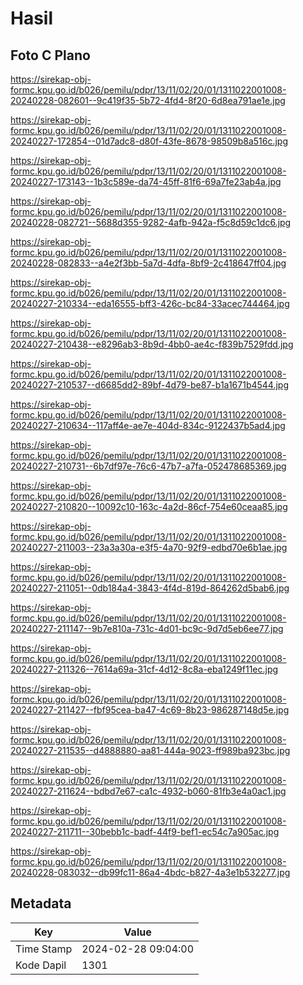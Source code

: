 # Hasil

## Foto C Plano

https://sirekap-obj-formc.kpu.go.id/b026/pemilu/pdpr/13/11/02/20/01/1311022001008-20240228-082601--9c419f35-5b72-4fd4-8f20-6d8ea791ae1e.jpg

https://sirekap-obj-formc.kpu.go.id/b026/pemilu/pdpr/13/11/02/20/01/1311022001008-20240227-172854--01d7adc8-d80f-43fe-8678-98509b8a516c.jpg

https://sirekap-obj-formc.kpu.go.id/b026/pemilu/pdpr/13/11/02/20/01/1311022001008-20240227-173143--1b3c589e-da74-45ff-81f6-69a7fe23ab4a.jpg

https://sirekap-obj-formc.kpu.go.id/b026/pemilu/pdpr/13/11/02/20/01/1311022001008-20240228-082721--5688d355-9282-4afb-942a-f5c8d59c1dc6.jpg

https://sirekap-obj-formc.kpu.go.id/b026/pemilu/pdpr/13/11/02/20/01/1311022001008-20240228-082833--a4e2f3bb-5a7d-4dfa-8bf9-2c418647ff04.jpg

https://sirekap-obj-formc.kpu.go.id/b026/pemilu/pdpr/13/11/02/20/01/1311022001008-20240227-210334--eda16555-bff3-426c-bc84-33acec744464.jpg

https://sirekap-obj-formc.kpu.go.id/b026/pemilu/pdpr/13/11/02/20/01/1311022001008-20240227-210438--e8296ab3-8b9d-4bb0-ae4c-f839b7529fdd.jpg

https://sirekap-obj-formc.kpu.go.id/b026/pemilu/pdpr/13/11/02/20/01/1311022001008-20240227-210537--d6685dd2-89bf-4d79-be87-b1a1671b4544.jpg

https://sirekap-obj-formc.kpu.go.id/b026/pemilu/pdpr/13/11/02/20/01/1311022001008-20240227-210634--117aff4e-ae7e-404d-834c-9122437b5ad4.jpg

https://sirekap-obj-formc.kpu.go.id/b026/pemilu/pdpr/13/11/02/20/01/1311022001008-20240227-210731--6b7df97e-76c6-47b7-a7fa-052478685369.jpg

https://sirekap-obj-formc.kpu.go.id/b026/pemilu/pdpr/13/11/02/20/01/1311022001008-20240227-210820--10092c10-163c-4a2d-86cf-754e60ceaa85.jpg

https://sirekap-obj-formc.kpu.go.id/b026/pemilu/pdpr/13/11/02/20/01/1311022001008-20240227-211003--23a3a30a-e3f5-4a70-92f9-edbd70e6b1ae.jpg

https://sirekap-obj-formc.kpu.go.id/b026/pemilu/pdpr/13/11/02/20/01/1311022001008-20240227-211051--0db184a4-3843-4f4d-819d-864262d5bab6.jpg

https://sirekap-obj-formc.kpu.go.id/b026/pemilu/pdpr/13/11/02/20/01/1311022001008-20240227-211147--9b7e810a-731c-4d01-bc9c-9d7d5eb6ee77.jpg

https://sirekap-obj-formc.kpu.go.id/b026/pemilu/pdpr/13/11/02/20/01/1311022001008-20240227-211326--7614a69a-31cf-4d12-8c8a-eba1249f11ec.jpg

https://sirekap-obj-formc.kpu.go.id/b026/pemilu/pdpr/13/11/02/20/01/1311022001008-20240227-211427--fbf95cea-ba47-4c69-8b23-986287148d5e.jpg

https://sirekap-obj-formc.kpu.go.id/b026/pemilu/pdpr/13/11/02/20/01/1311022001008-20240227-211535--d4888880-aa81-444a-9023-ff989ba923bc.jpg

https://sirekap-obj-formc.kpu.go.id/b026/pemilu/pdpr/13/11/02/20/01/1311022001008-20240227-211624--bdbd7e67-ca1c-4932-b060-81fb3e4a0ac1.jpg

https://sirekap-obj-formc.kpu.go.id/b026/pemilu/pdpr/13/11/02/20/01/1311022001008-20240227-211711--30bebb1c-badf-44f9-bef1-ec54c7a905ac.jpg

https://sirekap-obj-formc.kpu.go.id/b026/pemilu/pdpr/13/11/02/20/01/1311022001008-20240228-083032--db99fc11-86a4-4bdc-b827-4a3e1b532277.jpg


## Metadata

| Key        | Value               |
| ---------- | ------------------- |
| Time Stamp | 2024-02-28 09:04:00 |
| Kode Dapil | 1301                |



